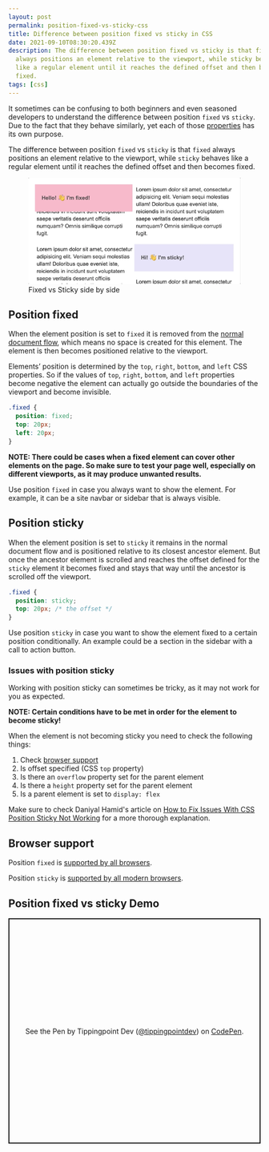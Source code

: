 ```yaml
---
layout: post
permalink: position-fixed-vs-sticky-css
title: Difference between position fixed vs sticky in CSS
date: 2021-09-10T08:30:20.439Z
description: The difference between position fixed vs sticky is that fixed
  always positions an element relative to the viewport, while sticky behaves
  like a regular element until it reaches the defined offset and then becomes
  fixed.
tags: [css]
---
```


It sometimes can be confusing to both beginners and even seasoned developers to understand the difference between position `fixed` vs `sticky`. Due to the fact that they behave similarly, yet each of those [properties](https://developer.mozilla.org/en-US/docs/Web/CSS/position#values) has its own purpose.

The difference between position `fixed` vs `sticky` is that `fixed` always positions an element relative to the viewport, while `sticky` behaves like a regular element until it reaches the defined offset and then becomes fixed.

<figure>
  <img class="shadow" src="/images/misc/fixed-vs-sticky.gif" alt="Fixed vs Sticky" loading="lazy">
  <figcaption>Fixed vs Sticky side by side</figcaption>
</figure>

## Position fixed

When the element position is set to `fixed` it is removed from the [normal document flow](https://developer.mozilla.org/en-US/docs/Learn/CSS/CSS_layout/Normal_Flow), which means no space is created for this element. The element is then becomes positioned relative to the viewport.

Elements’ position is determined by the `top`, `right`, `bottom`, and `left` CSS properties. So if the values of `top`, `right`, `bottom`, and `left` properties become negative the element can actually go outside the boundaries of the viewport and become invisible.

```css
.fixed {
  position: fixed;
  top: 20px;
  left: 20px;
}
```

**NOTE: There could be cases when a fixed element can cover other elements on the page. So make sure to test your page well, especially on different viewports, as it may produce unwanted results.**

Use position `fixed` in case you always want to show the element. For example, it can be a site navbar or sidebar that is always visible.

## Position sticky

When the element position is set to `sticky` it remains in the normal document flow and is positioned relative to its closest ancestor element. But once the ancestor element is scrolled and reaches the offset defined for the `sticky` element it becomes fixed and stays that way until the ancestor is scrolled off the viewport.

```css
.fixed {
  position: sticky;
  top: 20px; /* the offset */
}
```

Use position `sticky` in case you want to show the element fixed to a certain position conditionally. An example could be a section in the sidebar with a call to action button.

### Issues with position sticky

Working with position sticky can sometimes be tricky, as it may not work for you as expected.

**NOTE: Certain conditions have to be met in order for the element to become sticky!**

When the element is not becoming sticky you need to check the following things:

1. Check [browser support](#browser-support)
2. Is offset specified (CSS `top` property)
3. Is there an `overflow` property set for the parent element
4. Is there a `height` property set for the parent element
5. Is a parent element is set to `display: flex`

Make sure to check Daniyal Hamid's article on [How to Fix Issues With CSS Position Sticky Not Working](https://www.designcise.com/web/tutorial/how-to-fix-issues-with-css-position-sticky-not-working#checking-if-an-ancestor-element-has-overflow-property-set) for a more thorough explanation.

## Browser support

Position `fixed` is [supported by all browsers](https://caniuse.com/css-fixed).

Position `sticky` is [supported by all modern browsers](https://caniuse.com/css-sticky).

## Position fixed vs sticky Demo

<p class="codepen" data-height="450" data-default-tab="result" data-slug-hash="rNwyPrN" data-user="tippingpointdev" style="height: 450px; box-sizing: border-box; display: flex; align-items: center; justify-content: center; border: 2px solid; margin: 1em 0; padding: 1em;">
<span>See the Pen <a href="https://codepen.io/tippingpointdev/pen/rNwyPrN">
</a> by Tippingpoint Dev (<a href="https://codepen.io/tippingpointdev">@tippingpointdev</a>) on <a href="https://codepen.io">CodePen</a>.</span>
</p>
